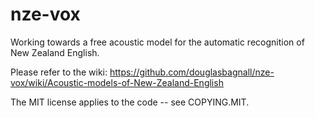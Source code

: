 nze-vox
=======

Working towards a free acoustic model for the automatic recognition of New Zealand English.

Please refer to the wiki: https://github.com/douglasbagnall/nze-vox/wiki/Acoustic-models-of-New-Zealand-English

The MIT license applies to the code -- see COPYING.MIT.
